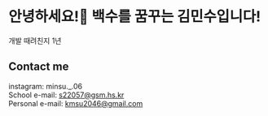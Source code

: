 # __안녕하세요!🤚 백수를 꿈꾸는 김민수입니다!__
개발 때려친지 1년
## __Contact me__

instagram: minsu._.06  
School e-mail: s22057@gsm.hs.kr  
Personal e-mail: kmsu2046@gmail.com  
